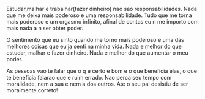 
Estudar,malhar e trabalhar(fazer dinheiro) nao sao responsabilidades. Nada que me deixa mais poderoso e uma responsabilidade. Tudo que me torna mais poderoso e um orgasmo infinito, afinal de contas eu n me importo com mais nada a n ser obter poder.


O sentimento que eu sinto quando me torno mais poderoso e uma das melhores coisas que eu ja senti na minha vida. Nada e melhor do que estudar, malhar e fazer dinheiro. Nada e melhor do que aumentar o meu poder.

As pessoas vao te falar que o q e certo e bom e o que beneficia elas, o que te beneficia falarao que  e ruim errado. Nao perca seu tempo com moralidade, nem a sua e nem a dos outros. Ate o seu pai desistiu de ser moralmente correto!
